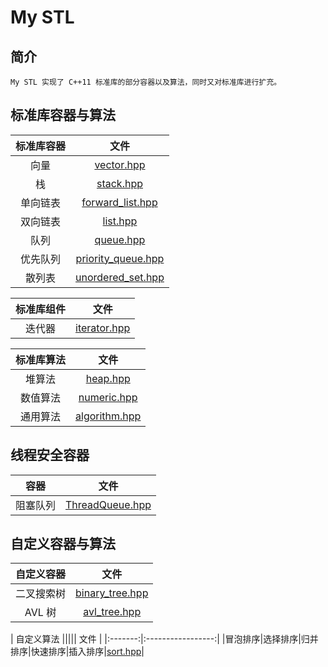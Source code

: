 My STL
====
## 简介
	My STL 实现了 C++11 标准库的部分容器以及算法，同时又对标准库进行扩充。

## 标准库容器与算法
|  标准库容器   |       文件        |
|:-------:|:-----------------:|
|向量     |[vector.hpp](https://github.com/senlinzhan/mystl/blob/master/vector.hpp)|
|栈       |[stack.hpp](https://github.com/senlinzhan/mystl/blob/master/stack.hpp)|
|单向链表 |[forward_list.hpp](https://github.com/senlinzhan/mystl/blob/master/forward_list.hpp)|
|双向链表 |[list.hpp](https://github.com/senlinzhan/mystl/blob/master/list.hpp)|
|队列     |[queue.hpp](https://github.com/senlinzhan/mystl/blob/master/queue.hpp)|
|优先队列 |[priority_queue.hpp](https://github.com/senlinzhan/mystl/blob/master/priority_queue.hpp)|
|散列表|[unordered_set.hpp](https://github.com/senlinzhan/mystl/blob/master/unordered_set.hpp)|

| 标准库组件 |       文件        |
|:-----------:|:-----------------:|
|   迭代器     |[iterator.hpp](https://github.com/senlinzhan/mystl/blob/master/iterator.hpp)|

| 标准库算法 |       文件        |
|:-----------:|:-----------------:|
|堆算法|[heap.hpp](https://github.com/senlinzhan/mystl/blob/master/heap.hpp)|
|数值算法|[numeric.hpp](https://github.com/senlinzhan/mystl/blob/master/numeric.hpp)|
|通用算法|[algorithm.hpp](https://github.com/senlinzhan/mystl/blob/master/algorithm.hpp)|

## 线程安全容器
|   容器     |       文件         |
|:-----------:|:-----------------:|
|阻塞队列|[ThreadQueue.hpp](https://github.com/senlinzhan/mystl/blob/master/ThreadQueue.hpp)|

## 自定义容器与算法
| 自定义容器 |       文件        |
|:-------:|:-----------------:|
|二叉搜索树|[binary_tree.hpp](https://github.com/senlinzhan/mystl/blob/master/binary_tree.hpp)|
|AVL 树|[avl_tree.hpp](https://github.com/senlinzhan/mystl/blob/master/avl_tree.hpp)|


| 自定义算法 |||||       文件        |
|:-------:|:-----------------:|
|冒泡排序|选择排序|归并排序|快速排序|插入排序|[sort.hpp](https://github.com/senlinzhan/mystl/blob/master/sort.hpp)|
